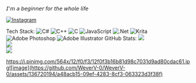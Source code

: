 
𝘐'𝘮 𝘢 𝘣𝘦𝘨𝘪𝘯𝘯𝘦𝘳 𝘧𝘰𝘳 𝘵𝘩𝘦 𝘸𝘩𝘰𝘭𝘦 𝘭𝘪𝘧𝘦



[![Instagram]([https://img.shields.io/badge/Instagram-%23E4405F.svg?logo=Instagram&logoColor=white)](https://instagram.com/Gracias.am1gos](https://instagram.com/gracias.am1go?igshid=NTc4MTIwNjQ2YQ==)) 

Tech Stack:
![C#](https://img.shields.io/badge/c%23-%23239120.svg?style=flat-square&logo=c-sharp&logoColor=white) ![C++](https://img.shields.io/badge/c++-%2300599C.svg?style=flat-square&logo=c%2B%2B&logoColor=white) ![C](https://img.shields.io/badge/c-%2300599C.svg?style=flat-square&logo=c&logoColor=white) ![JavaScript](https://img.shields.io/badge/javascript-%23323330.svg?style=flat-square&logo=javascript&logoColor=%23F7DF1E) ![.Net](https://img.shields.io/badge/.NET-5C2D91?style=flat-square&logo=.net&logoColor=white) ![Krita](https://img.shields.io/badge/Krita-203759?style=flat-square&logo=krita&logoColor=EEF37B) ![Adobe Photoshop](https://img.shields.io/badge/adobephotoshop-%2331A8FF.svg?style=flat-square&logo=adobephotoshop&logoColor=white) ![Adobe Illustrator](https://img.shields.io/badge/adobeillustrator-%23FF9A00.svg?style=flat-square&logo=adobeillustrator&logoColor=white)
GitHub Stats:
![](https://github-readme-stats.vercel.app/api?username=WeverV-0&theme=jolly&hide_border=false&include_all_commits=true&count_private=false)<br/>
![](https://github-readme-streak-stats.herokuapp.com/?user=WeverV-0&theme=jolly&hide_border=false)<br/>
![](https://github-readme-stats.vercel.app/api/top-langs/?username=WeverV-0&theme=jolly&hide_border=false&include_all_commits=true&count_private=false&layout=compact)


<https://i.pinimg.com/564x/12/f0/f3/12f0f3b16b81d98c7031d9ad80cdac61.jpg![image](https://github.com/WeverV-0/WeverV-0/assets/136720194/a48acb15-09ef-4283-8cf3-063323d3f38f)>



